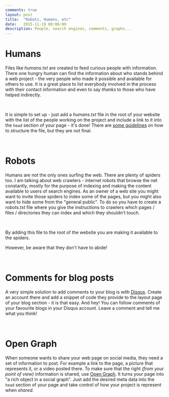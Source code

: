 ```yaml
---
comments: true
layout: post
title:  "Robots, Humans, etc"
date:   2015-11-19 00:06:09
description: People, search engines, comments, graphs...
---
```


Humans
======

Files like _humans.txt_ are created to feed curious people with information. There one hungry human can find the information
about who stands behind a web project - the very people who made it possible and available for others to use.
It is a great place to list everybody involved in the process with their contact information and even to say _thanks_
to those who have helped indirectly.

&nbsp;

It is simple to set up - just add a _humans.txt_ file in the root of your website with the list of the people working on the project
and include a link to it into the `head` section of your page - it's done! There are [some guidelines](http://humanstxt.org/Standard.html)
on how to structure the file, but they are not final.

&nbsp;


Robots
======

Humans are not the only ones surfing the web. There are plenty of spiders too. I am talking about web crawlers - internet robots
that browse the net constantly, mostly for the purpose of indexing and making the content available to users of search engines.
As an owner of a web site you might want to invite those spiders to index some of the pages, but you might also want to hide some
from the "general public". To do so you have to create a _robots.txt_ file where you give the instructions to crawlers
which pages / files / directories they can index and which they shouldn't touch.

&nbsp;

By adding this file to the root of the website you are making it available to the spiders.

However, be aware that they don't have to abide!

&nbsp;

Comments for blog posts
=======

A very simple solution to add comments to your blog is with [Disqus](http://disqus.com). Create an account there and add a snippet
of code they provide to the layout page of your blog section - it is that easy. And hey! You can follow comments of your favourite
blogs in your Disqus account. Leave a comment and tell me what you think!

&nbsp;


Open Graph
=======

When someone wants to share your web page on social media, they need a set of information to post. For example a link to the page,
a picture that represents it, or a video posted there. To make sure that the right _(from your point of view)_ information is
shared, use [Open Graph](http://ogp.me). It turns your page into "a rich object in a social graph". Just add the desired meta data
into the `head` section of your page and take control of how your project is represent when _shared_.



